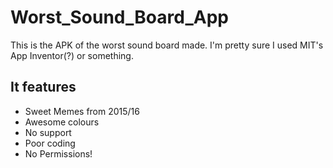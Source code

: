 # Worst_Sound_Board_App

This is the APK of the worst sound board made. I'm pretty sure I used MIT's App Inventor(?) or something.

## It features
* Sweet Memes from 2015/16
* Awesome colours
* No support
* Poor coding
* No Permissions!
